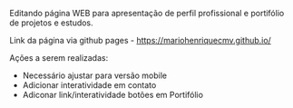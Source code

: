 Editando página WEB para apresentação de perfil profissional e portifólio de projetos e estudos. 

Link da página via github pages - https://mariohenriquecmv.github.io/

Ações a serem realizadas: 

- Necessário ajustar para versão mobile
- Adicionar interatividade em contato
- Adiconar link/interatividade botões em Portifólio
